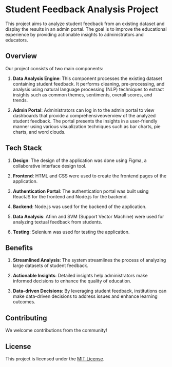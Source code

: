# Student Feedback Analysis Project

This project aims to analyze student feedback from an existing dataset and display the results in an admin portal.
The goal is to improve the educational experience by providing actionable insights to administrators and educators.

## Overview

Our project consists of two main components:

1. **Data Analysis Engine**: This component processes the existing dataset containing student feedback.
   It performs cleaning, pre-processing, and analysis using natural language processing (NLP) techniques to extract insights such as common themes, sentiments, overall scores, and trends.

2. **Admin Portal**: Administrators can log in to the admin portal to view dashboards that provide a comprehensiveoverview of the analyzed student feedback.
   The portal presents the insights in a user-friendly manner using various visualization techniques such as bar charts, pie charts, and word clouds.

## Tech Stack

1. **Design**: The design of the application was done using Figma, a collaborative interface design tool.

2. **Frontend**: HTML and CSS were used to create the frontend pages of the application.
   
3. **Authentication Portal**: The authentication portal was built using ReactJS for the frontend and Node.js for the backend.

4. **Backend**: Node.js was used for the backend of the application.
   
5. **Data Analysis**: Afinn and SVM (Support Vector Machine) were used for analyzing textual feedback from students.
   
6. **Testing**: Selenium was used for testing the application.

## Benefits

1. **Streamlined Analysis**: The system streamlines the process of analyzing large datasets of student feedback.

2. **Actionable Insights**: Detailed insights help administrators make informed decisions to enhance the quality of education.

3. **Data-driven Decisions**: By leveraging student feedback, institutions can make data-driven decisions to address issues and enhance learning outcomes.


## Contributing

We welcome contributions from the community! 

## License

This project is licensed under the [MIT License](LICENSE).
